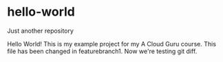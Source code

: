 # hello-world
Just another repository

Hello World!
This is my example project for my A Cloud Guru course.  This file has been changed in featurebranch1.  Now we're testing git diff.